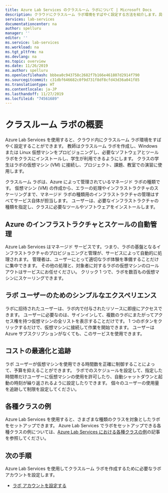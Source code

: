 ```yaml
---
title: Azure Lab Services のクラスルーム ラボについて | Microsoft Docs
description: クラウドにクラスルーム ラボ環境をすばやく設定する方法を紹介します。具体的には、ラボにクラスで必要になるソフトウェアを備えたテンプレート VM を構成し、その VM のコピーをクラスの学生全員分作成します。
services: lab-services
documentationcenter: na
author: spelluru
manager: ''
editor: ''
ms.service: lab-services
ms.workload: na
ms.tgt_pltfrm: na
ms.devlang: na
ms.topic: overview
ms.date: 11/26/2019
ms.author: spelluru
ms.openlocfilehash: bbbea0c943758c2682f7b166e461807d2914f790
ms.sourcegitcommit: c31dbf646682c0f9d731f8df8cfd43d36a041f85
ms.translationtype: HT
ms.contentlocale: ja-JP
ms.lasthandoff: 11/27/2019
ms.locfileid: "74561689"
---
```

# <a name="introduction-to-classroom-labs"></a>クラスルーム ラボの概要
Azure Lab Services を使用すると、クラウド内にクラスルーム ラボ環境をすばやく設定することができます。 教師はクラスルーム ラボを作成し、Windows または Linux 仮想マシンをプロビジョニングし、必要なソフトウェアとツール ラボをクラスにインストールし、学生が利用できるようにします。 クラスの学生はラボの仮想マシン (VM) に接続し、プロジェクト、課題、教室での演習に使用します。 

クラスルーム ラボは、Azure によって管理されているマネージド ラボの種類です。 仮想マシン (VM) の作成から、エラーの処理やインフラストラクチャのスケーリングまで、マネージド ラボの種類用のインフラストラクチャの管理はすべてサービス自体が担当します。 ユーザーは、必要なインフラストラクチャの種類を指定し、クラスに必要なツールやソフトウェアをインストールします。 

## <a name="automatic-management-of-azure-infrastructure-and-scale"></a>Azure のインフラストラクチャとスケールの自動管理 
Azure Lab Services はマネージド サービスです。つまり、ラボの基盤となるインフラストラクチャのプロビジョニングと管理が、サービスによって自動的に処理されます。 管理者は、ユーザーにとって適切なラボ体験を準備することだけに集中できます。 その他の処理と、対象者に対するラボの仮想マシンのロールアウトはサービスにお任せください。 クリック 1 つで、ラボを数百もの仮想マシンにスケーリングできます。

## <a name="simple-experience-for-your-lab-users"></a>ラボ ユーザーのためのシンプルなエクスペリエンス 
ラボに招待されたユーザーは、ラボ内で付与されたリソースに即座にアクセスできます。 ユーザーに必要なのは、サインインして、複数のラボにまたがってアクセス権を持つ仮想マシンの全リストを表示することだけです。 1 つのボタンをクリックするだけで、仮想マシンに接続して作業を開始できます。 ユーザーは Azure サブスクリプションがなくても、このサービスを使用できます。 

## <a name="cost-optimization-and-tracking"></a>コストの最適化と追跡  
ラボ ユーザーが仮想マシンを使用できる時間数を正確に制御することによって、予算を抑えることができます。 ラボでのスケジュールを設定して、指定した時間帯だけユーザーに仮想マシンの使用を許可したり、自動シャットダウンと起動の時刻が繰り返されるように設定したりできます。 個々のユーザーの使用量を追跡して制限を設定してください。

## <a name="example-class-types"></a>各種クラスの例
Azure Lab Services を使用すると、さまざまな種類のクラスを対象としたラボをセットアップできます。 Azure Lab Services でラボをセットアップできる各種クラスの例については、[Azure Lab Services における各種クラスの例](class-types.md)の記事を参照してください。 

## <a name="next-steps"></a>次の手順
Azure Lab Services を使用してクラスルーム ラボを作成するために必要なラボ アカウントを設定します。

- [ラボ アカウントを設定する](tutorial-setup-lab-account.md)
